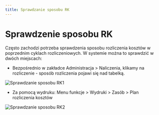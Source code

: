 ```yaml
---
title: Sprawdzanie sposobu RK
---
```

# Sprawdzenie sposobu RK

Często zachodzi potrzeba sprawdzenia sposobu rozliczenia kosztów w poprzednim cyklach rozliczeniowych. W systemie można to sprawdzić w dwóch miejscach:
- Bezpośrednio w zakładce Administracja > Naliczenia, klikamy na rozliczenie - sposób rozliczenia pojawi się nad tabelką.

![Sprawdzanie sposobu RK1](sprawdzaniesposbuRK1.gif)

- Za pomocą wydruku: Menu funkcje > Wydruki > Zasób > Plan rozliczenia kosztów

![Sprawdzanie sposobu RK2](sprawdzaniesposbuRK2.gif)